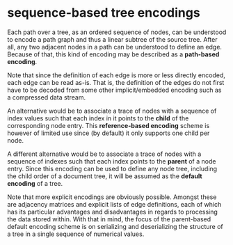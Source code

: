 
<!-- ======================================================================= -->
# sequence-based tree encodings

Each path over a tree, as an ordered sequence of nodes, can be understood to
encode a path graph and thus a linear subtree of the source tree. After all,
any two adjacent nodes in a path can be understood to define an edge. Because
of that, this kind of encoding may be described as a **path-based encoding**.

Note that since the definition of each edge is more or less directly encoded,
each edge can be read as-is. That is, the definition of the edges do not first
have to be decoded from some other implicit/embedded encoding such as a
compressed data stream.

An alternative would be to associate a trace of nodes with a sequence of index
values such that each index in it points to the **child** of the corresponding
node entry. This **reference-based encoding** scheme is however of limited use
since (by default) it only supports one child per node.

A different alternative would be to associate a trace of nodes with a sequence
of indexes such that each index points to the **parent** of a node entry. Since
this encoding can be used to define any node tree, including the child order
of a document tree, it will be assumed as the **default encoding** of a tree.

Note that more explicit encodings are obviously possible. Amongst these are
adjacency matrices and explicit lists of edge definitions, each of which
has its particular advantages and disadvantages in regards to processing
the data stored within. With that in mind, the focus of the parent-based
default encoding scheme is on serializing and deserializing the structure
of a tree in a single sequence of numerical values.
